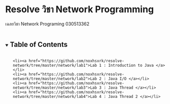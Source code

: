 # Resolve วิชา Network Programming

เฉลยวิชา Network Programing 030513362

<!-- รายการ Labs -->
<details open="open">
  <summary><h2 style="display: inline-block">Table of Contents</h2></summary>
  <ol>
  
    <li><a href="https://github.com/noxhsxrk/resolve-network/tree/master/network/lab1">Lab 1 : Introduction to Java </a></li>
    <li><a href="https://github.com/noxhsxrk/resolve-network/tree/master/network/lab2">Lab 2 : Java I/O </a></li>
    <li><a href="https://github.com/noxhsxrk/resolve-network/tree/master/network/lab3">Lab 3 : Java Thread </a></li>
    <li><a href="https://github.com/noxhsxrk/resolve-network/tree/master/network/lab4">Lab 4 : Java Thread 2 </a></li>
  </ol>
</details>
